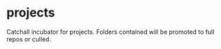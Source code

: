 # projects
Catchall incubator for projects.  Folders contained will be promoted to full repos or culled.
